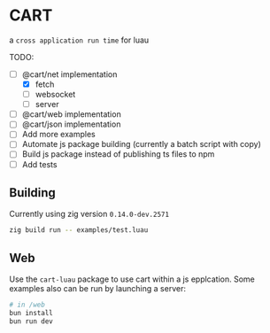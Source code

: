 # CART

a `cross application run time` for luau

TODO:

- [ ] @cart/net implementation
  - [x] fetch
  - [ ] websocket
  - [ ] server
- [ ] @cart/web implementation
- [ ] @cart/json implementation
- [ ] Add more examples
- [ ] Automate js package building (currently a batch script with copy)
- [ ] Build js package instead of publishing ts files to npm
- [ ] Add tests

## Building

Currently using zig version `0.14.0-dev.2571`

```bash
zig build run -- examples/test.luau
```

## Web

Use the `cart-luau` package to use cart within a js epplcation. Some examples also can be run by launching a server:

```bash
# in /web
bun install
bun run dev
```
